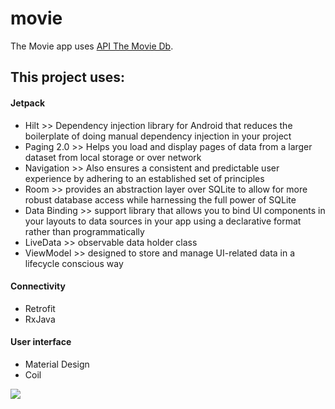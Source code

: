 # movie
The Movie app uses [API The Movie Db](https://developers.themoviedb.org/3/movies).

## This project uses:

#### Jetpack
* Hilt >> Dependency injection library for Android that reduces the boilerplate of doing manual dependency injection in your project
* Paging 2.0 >> Helps you load and display pages of data from a larger dataset from local storage or over network
* Navigation >> Also ensures a consistent and predictable user experience by adhering to an established set of principles
* Room >> provides an abstraction layer over SQLite to allow for more robust database access while harnessing the full power of SQLite
* Data Binding >> support library that allows you to bind UI components in your layouts to data sources in your app using a declarative format rather than programmatically
* LiveData >> observable data holder class
* ViewModel >> designed to store and manage UI-related data in a lifecycle conscious way

#### Connectivity
* Retrofit
* RxJava

#### User interface
* Material Design
* Coil

![](movie.gif)

